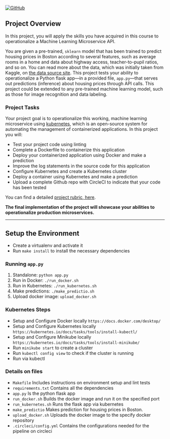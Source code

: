 [![GitHub](https://circleci.com/gh/DriZy/Udacity-Microservices.svg?style=svg)](https://app.circleci.com/pipelines/github/DriZy/Udacity-Microservices)

## Project Overview

In this project, you will apply the skills you have acquired in this course to operationalize a Machine Learning Microservice API. 

You are given a pre-trained, `sklearn` model that has been trained to predict housing prices in Boston according to several features, such as average rooms in a home and data about highway access, teacher-to-pupil ratios, and so on. You can read more about the data, which was initially taken from Kaggle, on [the data source site](https://www.kaggle.com/c/boston-housing). This project tests your ability to operationalize a Python flask app—in a provided file, `app.py`—that serves out predictions (inference) about housing prices through API calls. This project could be extended to any pre-trained machine learning model, such as those for image recognition and data labeling.

### Project Tasks

Your project goal is to operationalize this working, machine learning microservice using [kubernetes](https://kubernetes.io/), which is an open-source system for automating the management of containerized applications. In this project you will:
* Test your project code using linting
* Complete a Dockerfile to containerize this application
* Deploy your containerized application using Docker and make a prediction
* Improve the log statements in the source code for this application
* Configure Kubernetes and create a Kubernetes cluster
* Deploy a container using Kubernetes and make a prediction
* Upload a complete Github repo with CircleCI to indicate that your code has been tested

You can find a detailed [project rubric, here](https://review.udacity.com/#!/rubrics/2576/view).

**The final implementation of the project will showcase your abilities to operationalize production microservices.**

---

## Setup the Environment

* Create a virtualenv and activate it
* Run `make install` to install the necessary dependencies

### Running `app.py`

1. Standalone:  `python app.py`
2. Run in Docker:  `./run_docker.sh`
3. Run in Kubernetes:  `./run_kubernetes.sh`
4. Make predictions: `./make_predictio.sh`
5. Upload docker image: `upload_docker.sh`

### Kubernetes Steps

* Setup and Configure Docker locally `https://docs.docker.com/desktop/`
* Setup and Configure Kubernetes locally `https://kubernetes.io/docs/tasks/tools/install-kubectl/`
* Setup and Configure Minikube locally `https://kubernetes.io/docs/tasks/tools/install-minikube/`
* Run `minikube start` to create a cluster
* Run `kubectl config view` to check if the cluster is running
* Run via kubectl

### Details on files

* `Makefile` Includes instructions on environment setup and lint tests
* `requirements.txt` Contains all the dependencies
* `app.py` Is the python flask app
* `run_docker.sh` Builds the docker image and run it on the specified port
* `run_kubernetes.sh` Runs the flask app via kubernetes
* `make_predictio` Makes prediction for housing prices in Boston.
* `upload_docker.sh` Uploads the docker image to the specify docker repository 
* `.circleci/config.yml` Contains the configurations needed for the pipeline on circleci

